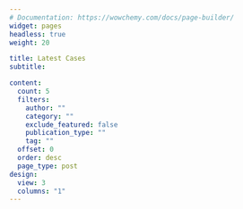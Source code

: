 ```yaml
---
# Documentation: https://wowchemy.com/docs/page-builder/
widget: pages
headless: true
weight: 20

title: Latest Cases
subtitle:

content:
  count: 5
  filters:
    author: ""
    category: ""
    exclude_featured: false
    publication_type: ""
    tag: ""
  offset: 0
  order: desc
  page_type: post
design:
  view: 3
  columns: "1"
---
```

<script
  async
  src="//pagead2.googlesyndication.com/pagead/js/adsbygoogle.js"

</script>
<ins
  class="adsbygoogle"
  style="display:block; text-align:center;"
  data-ad-layout="in-article"
  data-ad-format="fluid"
  data-ad-client="ca-pub-xxxxxx"
  data-ad-slot="xxxxx"

</ins>
<script>
  ;(adsbygoogle = window.adsbygoogle || []).push({})
</script>